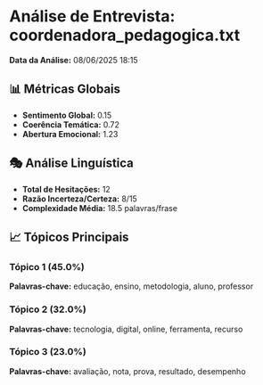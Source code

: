 # Análise de Entrevista: coordenadora_pedagogica.txt

**Data da Análise:** 08/06/2025 18:15

## 📊 Métricas Globais

- **Sentimento Global:** 0.15
- **Coerência Temática:** 0.72
- **Abertura Emocional:** 1.23

## 🎭 Análise Linguística

- **Total de Hesitações:** 12
- **Razão Incerteza/Certeza:** 8/15
- **Complexidade Média:** 18.5 palavras/frase

## 📈 Tópicos Principais

### Tópico 1 (45.0%)
**Palavras-chave:** educação, ensino, metodologia, aluno, professor

### Tópico 2 (32.0%)
**Palavras-chave:** tecnologia, digital, online, ferramenta, recurso

### Tópico 3 (23.0%)
**Palavras-chave:** avaliação, nota, prova, resultado, desempenho

